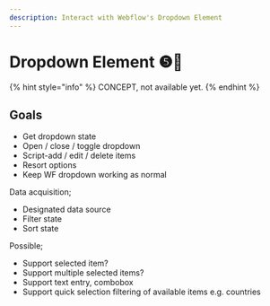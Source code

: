 ```yaml
---
description: Interact with Webflow's Dropdown Element
---
```


# Dropdown Element ❺🧪

{% hint style="info" %}
CONCEPT, not available yet.
{% endhint %}

## Goals <a href="#display-captions-in-webflows-lightboxes" id="display-captions-in-webflows-lightboxes"></a>

* Get dropdown state
* Open / close / toggle dropdown
* Script-add / edit / delete items
* Resort options
* Keep WF dropdown working as normal&#x20;

Data acquisition;&#x20;

* Designated data source
* Filter state
* Sort state

Possible;

* Support selected item?
* Support multiple selected items?&#x20;
* Support text entry, combobox&#x20;
* Support quick selection filtering of available items e.g. countries&#x20;









